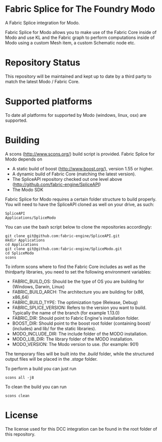 Fabric Splice for The Foundry Modo
===================================
A Fabric Splice integration for Modo.

<kleener tescht vom erich>

Fabric Splice for Modo allows you to make use of the Fabric Core inside of Modo and use KL and the Fabric graph to perform computations inside of Modo using a custom Mesh item, a custom Schematic node etc.

Repository Status
=================

This repository will be maintained and kept up to date by a third party to match the latest Modo / Fabric Core.

Supported platforms
===================

To date all platforms for supported by Modo (windows, linux, osx) are supported.

Building
========

A scons (http://www.scons.org/) build script is provided. Fabric Splice for Modo depends on
* A static build of boost (http://www.boost.org/), version 1.55 or higher.
* A dynamic build of Fabric Core (matching the latest version).
* The SpliceAPI repository checked out one level above (http://github.com/fabric-engine/SpliceAPI)
* The Modo SDK

Fabric Splice for Modo requires a certain folder structure to build properly. You will need to have the SpliceAPI cloned as well on your drive, as such:

    SpliceAPI
    Applications/SpliceModo

You can use the bash script below to clone the repositories accordingly:

    git clone git@github.com:fabric-engine/SpliceAPI.git
    mkdir Applications
    cd Applications
    git clone git@github.com:fabric-engine/SpliceModo.git
    cd SpliceModo
    scons

To inform scons where to find the Fabric Core includes as well as the thirdparty libraries, you need to set the following environment variables:

* FABRIC_BUILD_OS: Should be the type of OS you are building for (Windows, Darwin, Linux)
* FABRIC_BUILD_ARCH: The architecture you are building for (x86, x86_64)
* FABRIC_BUILD_TYPE: The optimization type (Release, Debug)
* FABRIC_SPLICE_VERSION: Refers to the version you want to build. Typically the name of the branch (for example 1.13.0)
* FABRIC_DIR: Should point to Fabric Engine's installation folder.
* BOOST_DIR: Should point to the boost root folder (containing boost/ (includes) and lib/ for the static libraries).
* MODO_INCLUDE_DIR: The include folder of the MODO installation.
* MODO_LIB_DIR: The library folder of the MODO installation.
* MODO_VERSION: The Modo version to use. (for example: 901)

The temporary files will be built into the *.build* folder, while the structured output files will be placed in the *.stage* folder.

To perform a build you can just run

    scons all -j8

To clean the build you can run

    scons clean

License
==========

The license used for this DCC integration can be found in the root folder of this repository.
